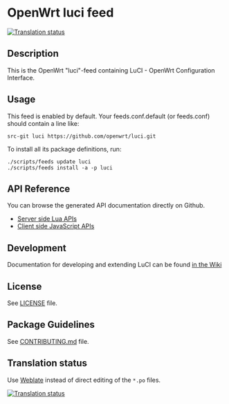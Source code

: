 # OpenWrt luci feed

[![Translation status](https://hosted.weblate.org/widgets/openwrt/-/svg-badge.svg)](https://hosted.weblate.org/engage/openwrt/?utm_source=widget)

## Description

This is the OpenWrt "luci"-feed containing LuCI - OpenWrt Configuration Interface.

## Usage

This feed is enabled by default. Your feeds.conf.default (or feeds.conf) should contain a line like:
```
src-git luci https://github.com/openwrt/luci.git
```

To install all its package definitions, run:
```
./scripts/feeds update luci
./scripts/feeds install -a -p luci
```

## API Reference

You can browse the generated API documentation directly on Github.

 - [Server side Lua APIs](http://openwrt.github.io/luci/api/index.html)
 - [Client side JavaScript APIs](http://openwrt.github.io/luci/jsapi/index.html)

## Development

Documentation for developing and extending LuCI can be found [in the Wiki](https://github.com/openwrt/luci/wiki)

## License

See [LICENSE](LICENSE) file.
 
## Package Guidelines

See [CONTRIBUTING.md](CONTRIBUTING.md) file.

## Translation status

Use [Weblate](https://hosted.weblate.org/engage/openwrt/?utm_source=widget) instead of direct editing of the `*.po` files.

[![Translation status](https://hosted.weblate.org/widgets/openwrt/-/multi-auto.svg)](https://hosted.weblate.org/engage/openwrt/?utm_source=widget)

